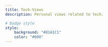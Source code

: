 ```yaml
---
title: Tech-Views
description: Personal views related to tech.

# Badge style
style:
    background: "#81A1C1"
    color: "#000"
---
```

